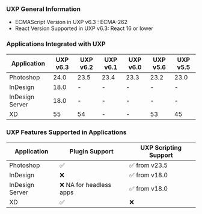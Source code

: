 <!--
index_desc: General information on UXP and its dependencies for 3rd party plugins and scripts
-->

### UXP General Information
- ECMAScript Version in UXP v6.3 : ECMA-262
- React Version Supported in UXP v6.3: React 16 or lower

### Applications Integrated with UXP
| Application | UXP v6.3| UXP v6.2 | UXP v6.1 | UXP v6.0 | UXP v5.6 | UXP v5.5 |
| ------------- | ------------- | ------------- | ------------- | ------------- | ------------- | ------------- | 
|Photoshop|	24.0 | 23.5 | 23.4 | 23.3 | 23.2 | 23.0 |
|InDesign|	18.0 |-|-|-|-|-|
|InDesign Server|	18.0 |-|-|-|-|-|
|XD|	55 | 54	|-|-|53| 45 |

### UXP Features Supported in Applications
| Application | Plugin Support | UXP Scripting Support |
| ------------- | ------------- | ------------- | 
|Photoshop| ✅	 | ✅ from v23.5|
|InDesign|	❌ |	 ✅ from v18.0	|
|InDesign Server|	❌ NA for headless apps |	 ✅ from v18.0	|
|XD| ✅	 | ❌ |

